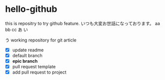 # hello-github
this is repositry to try github feature.
いつも大変お世話になっております。
aa
bb
cc
あ
い

う
working repository for git article
- [x] update readme
- [x] default branch
- [x] **epic branch**
- [x] pull request template
- [x] add pull request to project
